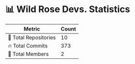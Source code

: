 # 📊 Wild Rose Devs. Statistics

| Metric            | Count |
|------------------|------|
| 📂 Total Repositories | 10 |
| 🔥 Total Commits   | 373 |
| 👥 Total Members   | 2 |

